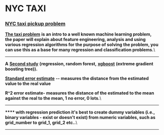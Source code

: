 # NYC TAXI

### [**NYC taxi pickup problem** ](http://www.vivekchoksi.com/papers/taxi\_pickups.pdf)

[**The taxi problem**](http://www.vivekchoksi.com/papers/taxi\_pickups.pdf) **is an intro to a well known machine learning problem, the paper will explain about feature engineering, analysis and using various regression algorithms for the purpose of solving the problem, you can use this as a base for many regression and classification problems.**\
****

**A** [**Second study**](http://blog.nycdatascience.com/student-works/predict-new-york-city-taxi-demand/) **(regression, random forest,** [**xgboost**](http://xgboost.readthedocs.io/en/latest/model.html) **(extreme gradient boosting tree)).**

[**Standard error estimate**](https://www.youtube.com/watch?v=r-txC-dpI-E\&index=4\&list=PLF596A4043DBEAE9C) **-- measures the distance from the estimated value to the real value**

**R^2 error estimate- measures the distance of the estimated to the mean against the real to the mean, 1 no error, 0 lots.**\
****

**\*\*\*\* with regression prediction it's best to create dummy variables (i.e., binary variables - exist or doesn't exist) from numeric variables, such as grid\_number to grid\_1, grid\_2 etc..**\
****
